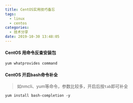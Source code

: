 ```yaml
---
title: CentOS实用技巧备忘
tags:
  - linux
  - centos
categories:
  - 技术分享
date: 2019-10-30 13:48:05
---
```






#### CentOS 用命令反查安装包

```
yum whatprovides command
```

#### CentOS 开启bash命令补全

> 如nmcli、yum等命令，参数比较多，开启后按`tab`即可补全

```
yum install bash-completion -y
```

<!-- more -->




